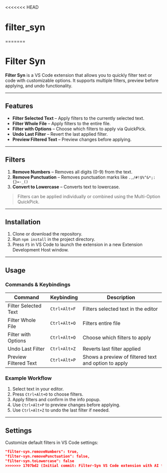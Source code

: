 <<<<<<< HEAD
# filter_syn
=======
# Filter Syn

**Filter Syn** is a VS Code extension that allows you to quickly filter text or code with customizable options. It supports multiple filters, preview before applying, and undo functionality.

---

## Features

- **Filter Selected Text** – Apply filters to the currently selected text.
- **Filter Whole File** – Apply filters to the entire file.
- **Filter with Options** – Choose which filters to apply via QuickPick.
- **Undo Last Filter** – Revert the last applied filter.
- **Preview Filtered Text** – Preview changes before applying.

---

## Filters

1. **Remove Numbers** – Removes all digits (0-9) from the text.  
2. **Remove Punctuation** – Removes punctuation marks like `.,/#!$%^&*;:{}=-_()`  
3. **Convert to Lowercase** – Converts text to lowercase.

> Filters can be applied individually or combined using the Multi-Option QuickPick.

---

## Installation

1. Clone or download the repository.  
2. Run `npm install` in the project directory.  
3. Press `F5` in VS Code to launch the extension in a new Extension Development Host window.

---

## Usage

### Commands & Keybindings

| Command | Keybinding | Description |
|---------|------------|-------------|
| Filter Selected Text | `Ctrl+Alt+F` | Filters selected text in the editor |
| Filter Whole File | `Ctrl+Alt+O` | Filters entire file |
| Filter with Options | `Ctrl+Alt+O` | Choose which filters to apply |
| Undo Last Filter | `Ctrl+Alt+Z` | Reverts last filter applied |
| Preview Filtered Text | `Ctrl+Alt+P` | Shows a preview of filtered text and option to apply |

### Example Workflow

1. Select text in your editor.  
2. Press `Ctrl+Alt+O` to choose filters.  
3. Apply filters and confirm in the info popup.  
4. Use `Ctrl+Alt+P` to preview changes before applying.  
5. Use `Ctrl+Alt+Z` to undo the last filter if needed.

---

## Settings

Customize default filters in VS Code settings:

```json
"filter-syn.removeNumbers": true,
"filter-syn.removePunctuation": false,
"filter-syn.toLowercase": false
>>>>>>> 1707bd2 (Initial commit: Filter-Syn VS Code extension with AI filter backend)
